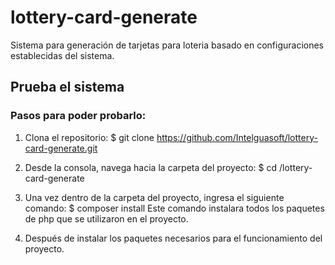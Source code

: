 # lottery-card-generate
Sistema para generación de tarjetas para loteria basado en configuraciones establecidas del sistema.

## Prueba el sistema
### Pasos para poder probarlo:
1. Clona el repositorio:
$ git clone https://github.com/Intelguasoft/lottery-card-generate.git

1. Desde la consola, navega hacia la carpeta del proyecto:
$ cd /lottery-card-generate

1. Una vez dentro de la carpeta del proyecto, ingresa el siguiente comando:
$ composer install
Este comando instalara todos los paquetes de php que se utilizaron en el proyecto.

1. Después de instalar los paquetes necesarios para el funcionamiento del proyecto.
